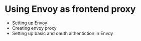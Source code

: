 # Using Envoy as frontend proxy

- Setting up Envoy
- Creating envoy proxy
- Setting up basic and oauth aithentiction in Envoy
